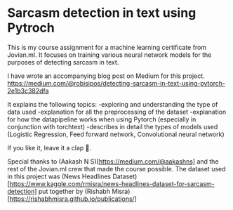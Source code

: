 # Sarcasm detection in text using Pytroch
This is my course assignment for a machine learning certificate from Jovian.ml. It focuses on training various neural network models for the purposes of detecting sarcasm in text.

I have wrote an accompanying  blog post on Medium for this project.
https://medium.com/@robisipos/detecting-sarcasm-in-text-using-pytorch-2e1b3c382dfa

It explains the following topics:
  -exploring and understanding the type of data used
  -explanation for all the preprocessing of the dataset
  -explanation for how the datapipeline works when using Pytorch (especially in conjunction with torchtext)
  -describes in detail the types of models used (Logistic Regression, Feed forward network, Convolutional neural network)
  
 If you like it, leave it a clap 👏.
 
Special thanks to (Aakash N S)[https://medium.com/@aakashns] and the rest of the Jovian.ml crew that made the course possible.
The dataset used in this project was (News Headlines Dataset)[https://www.kaggle.com/rmisra/news-headlines-dataset-for-sarcasm-detection] put together by (Rishabh Misra)[https://rishabhmisra.github.io/publications/]
